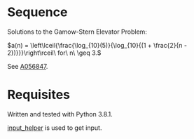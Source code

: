 # Sequence
Solutions to the Gamow-Stern Elevator Problem:

$a(n) = \left\lceil{\frac{\log_{10}(5)}{\log_{10}{(1 + \frac{2}{n - 2})}}}\right\rceil\ for\ n\ \geq 3.$

See [A056847](https://oeis.org/A056847).

# Requisites
Written and tested with Python 3.8.1.

[input_helper](https://github.com/XPhyro/input_helper) is used to get input.
